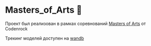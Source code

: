 # Masters_of_Arts :medal_sports:

Проект был реализован в рамках соревнований [Masters of Arts](https://codenrock.com/contests/masters-of-arts#/rating) от Codenrock

Трекинг моделей доступен на [wandb](https://api.wandb.ai/links/kealfeyne/x1l7e455)
